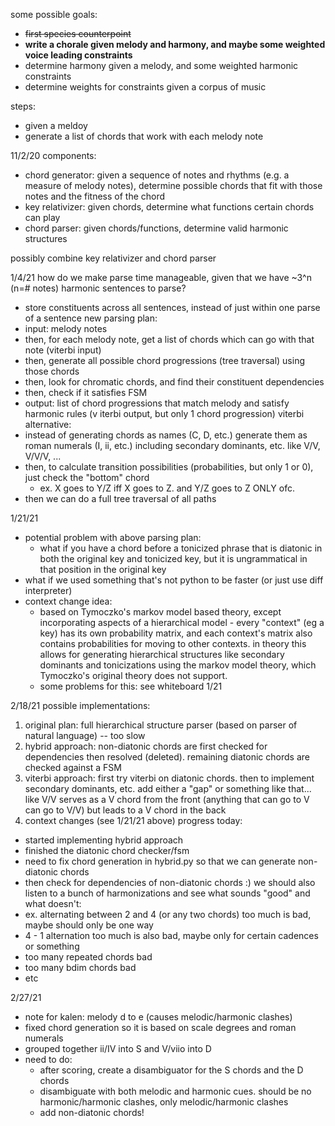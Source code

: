 some possible goals:
- ~~first species counterpoint~~
- **write a chorale given melody and harmony, and maybe some weighted voice leading constraints**
- determine harmony given a melody, and some weighted harmonic constraints
- determine weights for constraints given a corpus of music

steps:
- given a meldoy
- generate a list of chords that work with each melody note

11/2/20
components:
- chord generator: given a sequence of notes and rhythms (e.g. a measure of melody notes), determine possible chords that fit with those notes and the fitness of the chord
- key relativizer: given chords, determine what functions certain chords can play
- chord parser: given chords/functions, determine valid harmonic structures

possibly combine key relativizer and chord parser

1/4/21
how do we make parse time manageable, given that we have ~3^n (n=# notes) harmonic sentences to parse?
- store constituents across all sentences, instead of just within one parse of a sentence
new parsing plan:
- input: melody notes
- then, for each melody note, get a list of chords which can go with that note (viterbi input)
- then, generate all possible chord progressions (tree traversal) using those chords
- then, look for chromatic chords, and find their constituent dependencies
- then, check if it satisfies FSM
- output: list of chord progressions that match melody and satisfy harmonic rules (v iterbi output, but only 1 chord progression)
viterbi alternative:
- instead of generating chords as names (C, D, etc.) generate them as roman numerals (I, ii, etc.) including secondary dominants, etc. like V/V, V/V/V, ...
- then, to calculate transition possibilities (probabilities, but only 1 or 0), just check the "bottom" chord
  - ex. X goes to Y/Z iff X goes to Z. and Y/Z goes to Z ONLY ofc.
- then we can do a full tree traversal of all paths

1/21/21
- potential problem with above parsing plan:
  - what if you have a chord before a tonicized phrase that is diatonic in both the original key and tonicized key, but it is ungrammatical in that position in the original key
- what if we used something that's not python to be faster (or just use diff interpreter)
- context change idea:
  - based on Tymoczko's markov model based theory, except incorporating aspects of a hierarchical model - every "context" (eg a key) has its own probability matrix, and each context's matrix also contains probabilities for moving to other contexts. in theory this allows for generating hierarchical structures like secondary dominants and tonicizations using the markov model theory, which Tymoczko's original theory does not support.
  - some problems for this: see whiteboard 1/21

2/18/21
possible implementations:
1. original plan: full hierarchical structure parser (based on parser of natural language) -- too slow
2. hybrid approach: non-diatonic chords are first checked for dependencies then resolved (deleted). remaining diatonic chords are checked against a FSM
3. viterbi approach: first try viterbi on diatonic chords. then to implement secondary dominants, etc. add either a "gap" or something like that... like V/V serves as a V chord from the front (anything that can go to V can go to V/V) but leads to a V chord in the back
4. context changes (see 1/21/21 above)
progress today:
- started implementing hybrid approach
- finished the diatonic chord checker/fsm
- need to fix chord generation in hybrid.py so that we can generate non-diatonic chords
- then check for dependencies of non-diatonic chords :)
we should also listen to a bunch of harmonizations and see what sounds "good" and what doesn't:
- ex. alternating between 2 and 4 (or any two chords) too much is bad, maybe should only be one way
- 4 - 1 alternation too much is also bad, maybe only for certain cadences or something
- too many repeated chords bad
- too many bdim chords bad
- etc

2/27/21
- note for kalen: melody d to e (causes melodic/harmonic clashes)
- fixed chord generation so it is based on scale degrees and roman numerals
- grouped together ii/IV into S and V/viio into D
- need to do:
  - after scoring, create a disambiguator for the S chords and the D chords
  - disambiguate with both melodic and harmonic cues. should be no harmonic/harmonic clashes, only melodic/harmonic clashes
  - add non-diatonic chords!

